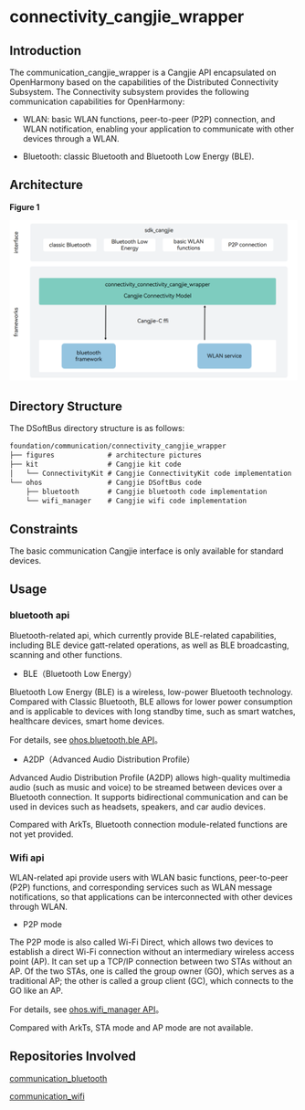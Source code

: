 # connectivity_cangjie_wrapper

## Introduction

The communication_cangjie_wrapper is a Cangjie API encapsulated on OpenHarmony based on the capabilities of the Distributed Connectivity Subsystem. The Connectivity subsystem provides the following communication capabilities for OpenHarmony:

- WLAN: basic WLAN functions, peer-to-peer (P2P) connection, and WLAN notification, enabling your application to communicate with other devices through a WLAN.

- Bluetooth: classic Bluetooth and Bluetooth Low Energy (BLE).

## Architecture

**Figure 1**

![](figures/connectivity_cangjie_wrapper_architecture_en.png)

## Directory Structure

The DSoftBus directory structure is as follows:

```
foundation/communication/connectivity_cangjie_wrapper
├── figures             # architecture pictures
├── kit                 # Cangjie kit code
│   └── ConnectivityKit # Cangjie ConnectivityKit code implementation
└── ohos                # Cangjie DSoftBus code
    ├── bluetooth       # Cangjie bluetooth code implementation
    └── wifi_manager    # Cangjie wifi code implementation
```

## Constraints

The basic communication Cangjie interface is only available for standard devices.

## Usage

### bluetooth api

Bluetooth-related api, which currently provide BLE-related capabilities, including BLE device gatt-related operations, as well as BLE broadcasting, scanning and other functions.

-   BLE（Bluetooth Low Energy）

Bluetooth Low Energy (BLE) is a wireless, low-power Bluetooth technology. Compared with Classic Bluetooth, BLE allows for lower power consumption and is applicable to devices with long standby time, such as smart watches, healthcare devices, smart home devices.

For details, see [ohos.bluetooth.ble API](https://gitcode.com/openharmony-sig/arkcompiler_cangjie_ark_interop/blob/master/doc/API_Reference/source_zh_cn/apis/ConnectivityKit/cj-apis-bluetooth-ble.md)。

-   A2DP（Advanced Audio Distribution Profile）

Advanced Audio Distribution Profile (A2DP) allows high-quality multimedia audio (such as music and voice) to be streamed between devices over a Bluetooth connection. It supports bidirectional communication and can be used in devices such as headsets, speakers, and car audio devices.

Compared with ArkTs, Bluetooth connection module-related functions are not yet provided.

### Wifi api

WLAN-related api provide users with WLAN basic functions, peer-to-peer (P2P) functions, and corresponding services such as WLAN message notifications, so that applications can be interconnected with other devices through WLAN.

-   P2P mode

The P2P mode is also called Wi-Fi Direct, which allows two devices to establish a direct Wi-Fi connection without an intermediary wireless access point (AP). It can set up a TCP/IP connection between two STAs without an AP. Of the two STAs, one is called the group owner (GO), which serves as a traditional AP; the other is called a group client (GC), which connects to the GO like an AP.

For details, see [ohos.wifi_manager API](https://gitcode.com/openharmony-sig/arkcompiler_cangjie_ark_interop/blob/master/doc/API_Reference/source_zh_cn/apis/ConnectivityKit/cj-apis-wifi_manager.md)。

Compared with ArkTs, STA mode and AP mode are not available.

## Repositories Involved

[communication\_bluetooth](https://gitee.com/openharmony/communication_bluetooth/blob/master/README.md)

[communication\_wifi](https://gitee.com/openharmony/communication_wifi/blob/master/README.md)
